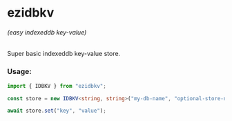 # ezidbkv

###### (easy indexeddb key-value)

Super basic indexeddb key-value store.

### Usage:

```ts
import { IDBKV } from "ezidbkv";

const store = new IDBKV<string, string>("my-db-name", "optional-store-name");

await store.set("key", "value");
```
